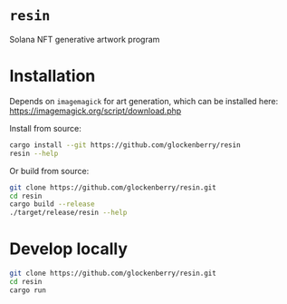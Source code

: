 # `resin`
Solana NFT generative artwork program

# Installation
Depends on `imagemagick` for art generation, which can be installed here: https://imagemagick.org/script/download.php

Install from source:
```sh
cargo install --git https://github.com/glockenberry/resin
resin --help
```

Or build from source:
```sh
git clone https://github.com/glockenberry/resin.git
cd resin
cargo build --release
./target/release/resin --help
```

# Develop locally
```sh
git clone https://github.com/glockenberry/resin.git
cd resin
cargo run
```
